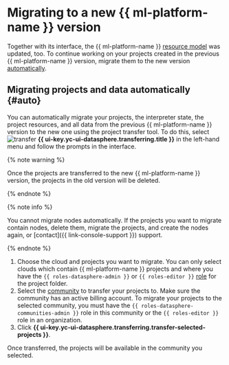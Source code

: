 # Migrating to a new {{ ml-platform-name }} version

Together with its interface, the {{ ml-platform-name }} [resource model](../concepts/resource-model.md) was updated, too. To continue working on your projects created in the previous {{ ml-platform-name }} version, migrate them to the new version [automatically](#auto).

## Migrating projects and data automatically {#auto}

You can automatically migrate your projects, the interpreter state, the project resources, and all data from the previous {{ ml-platform-name }} version to the new one using the project transfer tool. To do this, select ![transfer](../../_assets/console-icons/folder-arrow-right.svg) **{{ ui-key.yc-ui-datasphere.transferring.title }}** in the left-hand menu and follow the prompts in the interface.

{% note warning %}

Once the projects are transferred to the new {{ ml-platform-name }} version, the projects in the old version will be deleted.

{% endnote %}

{% note info %}

You cannot migrate nodes automatically. If the projects you want to migrate contain nodes, delete them, migrate the projects, and create the nodes again, or [contact]({{ link-console-support }}) support.

{% endnote %}

1. Choose the cloud and projects you want to migrate. You can only select clouds which contain {{ ml-platform-name }} projects and where you have the `{{ roles-datasphere-admin }}` or `{{ roles-editor }}` [role](../security/index.md) for the project folder.
1. Select the [community](../concepts/community.md) to transfer your projects to. Make sure the community has an active billing account. To migrate your projects to the selected community, you must have the `{{ roles-datasphere-communities-admin }}` role in this community or the `{{ roles-editor }}` role in an organization.
1. Click **{{ ui-key.yc-ui-datasphere.transferring.transfer-selected-projects }}**.

Once transferred, the projects will be available in the community you selected.
